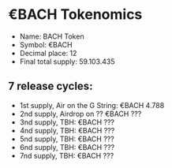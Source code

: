 # €BACH Tokenomics

- Name: BACH Token
- Symbol: €BACH
- Decimal place: 12
- Final total supply: 59.103.435

## 7 release cycles:
- 1st supply, Air on the G String:  €BACH 4.788
- 2nd supply, Airdrop on ?? 	    €BACH ???
- 3nd supply, TBH: 	                €BACH ???
- 4nd supply, TBH: 	                €BACH ???
- 5nd supply, TBH: 	                €BACH ???
- 6nd supply, TBH: 	                €BACH ???
- 7nd supply, TBH: 	                €BACH ???